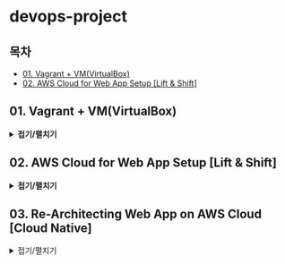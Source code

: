 # devops-project

## 목차

- [01. Vagrant + VM(VirtualBox)](#01-vagrant--vmvirtualbox)
- [02. AWS Cloud for Web App Setup [Lift & Shift]](#02-aws-cloud-for-web-app-setup-lift-and-shift)

## 01. Vagrant + VM(VirtualBox)

<details>
<summary><b>접기/펼치기</b></summary>

### 🖍 Provisioning(프로비저닝)

"프로비저닝"이란 IT 인프라의 설정과 관리를 위한 프로세스를 말합니다. 이 과정은 소프트웨어 설치, 구성, 실행을 포함하며, 이러한 작업들은 수동으로 수행될 수 있지만 자동화된 툴을 통해 진행될 수도 있습니다.

#### 🕯 수동

vagrant file을 이용하여. VM생성, OS설치

[Manual Provisioning](<01.Vagrant+VM(VirtualBox)/Manual_Provisioning>)

#### 🔦 자동

vagrant file과 shellscript를 이용하여 VM생성, OS설치, APP설치, 설정을 자동화

[Automated Provisioning](<01.Vagrant+VM(VirtualBox)/Automated_Provisioning>)

### 🏗 설계

![이미지](img/01.vagrant+virtualbox.jpg)

### ⛳️ 검증

<details>
<summary>접기/펼치기</summary>

![이미지](img/validate/01/01-1.png)
![이미지](img/validate/01/01-2.png)

</details>

### 📃 출처

#### 소스코드

- [devopshydclub/vprofile-project](https://github.com/devopshydclub/vprofile-project)

#### 내용

- [Udemy - DevOps Projects | 20 Real Time DevOps Projects](https://www.udemy.com/course/devopsprojects/)

### 🛠 스택

<p align="left">
  <img src="https://raw.githubusercontent.com/devicons/devicon/master/icons/mysql/mysql-original-wordmark.svg" alt="mysql" width="40" height="40"/>
  <img src="https://raw.githubusercontent.com/devicons/devicon/master/icons/nginx/nginx-original.svg" alt="nginx" width="40" height="40"/>
   <img src="https://raw.githubusercontent.com/devicons/devicon/master/icons/tomcat/tomcat-original.svg" alt="tomcat" width="40" height="40"/>
   <img src="img/stacklogo/rabbit mq.png" alt="rabbitMQ"  height="40"/>
   <img src="img/stacklogo/memcached.png" alt="memcached" height="40"/>
</p>

</details>

## 02. AWS Cloud for Web App Setup [Lift & Shift]

<details>
<summary><b>접기/펼치기</b></summary>

이 프로젝트는 AWS 클라우드 컴퓨팅 프로젝트로, "리프트 앤 시프트 전략"을 사용해 AWS 클라우드로 애플리케이션을 이동하는 것을 목표로합니다.

### 🖍 Lift & Shift (리프트 앤 시프트)

"리프트 앤 시프트"는 기존의 온-프레미스 시스템을 클라우드로 그대로 이전하는 전략입니다.
이것은 "클라우드 마이그레이션"또는 "애플리케이션 재호스팅"이라고도 불립니다. 이 전략의 주요 목표는 클라우드의 이점을 신속하게 활용하면서 애플리케이션 코드나 데이터를 거의 변경하지 않는 것입니다.

### 🏗 설계

01에서 사용했던 스크립트를 이용하여, 리프트 앤 시프트 전략을 사용해 AWS 클라우드로 프로비저닝합니다.  
MySQL, RabbitMQ, Memcached를 하나의 보안 그룹으로 묶어 각각 인스턴스에 프로비저닝하고, Route 53을 이용해, 각각의 private IP를 이름으로 매핑합니다.  
app01 인스턴스를 생성하고, tomcat을 설치 후 s3를 이용해 어플리케이션 배포 파일을 받아와. tomcat9으로 구동시킵니다. 이때 tomcat의 application.properties를 수정하여, Route53으로 매핑한 이름으로 설정을 수정해줍니다. app 인스턴스를 타겟으로 로드밸런서를 생성하고, 오토스케일링 설정을 통해, 인스턴스 종료 시 시작 구성을 이용해 자동생성되게 합니다.(현재 AWS는 시작 구성을 추천하지 않고, 시작 템플릿을 권장합니다.)

**요약**

1. 키 쌍 생성 : EC2 인스턴스에 로그인하기 위한 키 쌍을 생성.
2. 보안 그룹 생성 : 로드 밸런서, 톰캣, 백엔드 서비스들을 위한 보안 그룹을 설정
3. 인스턴스 시작 : 사용자 데이터를 포함한 인스턴스를 시작. 사용자 데이터는 01 프로젝트에서 사용한 shell script를 사용합니다.
4. IP-이름 매핑 : Route53에서 IP를 이름으로 매핑함.
5. 로드 밸런서 설정 : HTTPS 연결을 사용하는 로드 밸런서를 설정.
6. DNS 매핑: GoDaddy DNS에서 웹사이트를 가리키는 엔드포인트를 로드 밸런서에 매핑.
7. 오토스케일링 그룹 구성 : 톰캣 인스턴스에 대한 오토 스케일링 그룹을 구성

![이미지](img/02.aws+cloud+setup.jpg)

### ⛳️ 검증

<details>
<summary>보안그룹</summary>

![이미지](img/validate/02/보안그룹.png)

</details>

<details>
<summary>백앤드 보안그룹</summary>

![이미지](img/validate/02/백엔드SG.png)

</details>

<details>
<summary>어플리케이션 보안그룹</summary>

![이미지](img/validate/02/APP-SG.png)

</details>

<details>
<summary>로드밸런서 보안그룹</summary>

![이미지](img/validate/02/로드밸런서SG.png)

</details>

<details>
<summary>생성된 인스턴스들</summary>

![이미지](img/validate/02/생성된인스턴스들.png)

</details>

<details>
<summary>Route53-IP-매핑</summary>

![이미지](img/validate/02/Route53-IP-매핑.png)

</details>

<details>
<summary>오토스케일링 그룹</summary>

![이미지](img/validate/02/오토스케일링그룹.png)

</details>

<details>
<summary>톰캣 설정</summary>

```sh
#JDBC Configutation for Database Connection
jdbc.driverClassName=com.mysql.jdbc.Driver
jdbc.url=jdbc:mysql://db01.vprofile.in:3306/accounts?useUnicode=true&characterEncoding=UTF-8&zeroDateTimeBehavior=convertToNull
jdbc.username=
jdbc.password=

#Memcached Configuration For Active and StandBy Host
#For Active Host
memcached.active.host=mc01.vprofile.in
memcached.active.port=11211
#For StandBy Host
memcached.standBy.host=
memcached.standBy.port=11211

#RabbitMq Configuration
rabbitmq.address=rmq01.vprofile.in
rabbitmq.port=5672
rabbitmq.username=test
rabbitmq.password=test

#Elasticesearch Configuration
elasticsearch.host =
elasticsearch.port =9300
elasticsearch.cluster=vprofile
elasticsearch.node=vprofilenode
```

</details>

### 📃 출처

#### 소스코드

- [devopshydclub/vprofile-project](https://github.com/devopshydclub/vprofile-project)

#### 내용

- [Udemy - DevOps Projects | 20 Real Time DevOps Projects](https://www.udemy.com/course/devopsprojects/)

### 🛠 스택

#### OS

<p align="left">
<img src="https://raw.githubusercontent.com/devicons/devicon/master/icons/centos/centos-original.svg" alt="centos" height="40"/>
<img src="https://raw.githubusercontent.com/devicons/devicon/master/icons/ubuntu/ubuntu-plain-wordmark.svg" alt="ubuntu" height="40"/>
</p>

#### AWS

<p align="left">
<img src="https://d2q66yyjeovezo.cloudfront.net/icon/d88319dfa5d204f019b4284149886c59-7d586ea82f792b61a8c87de60565133d.svg" alt="aws" height="40"/>
<img src="https://d2q66yyjeovezo.cloudfront.net/icon/f5d2c00d40914bff4f82f29f9ef768bc-53a84099cf556710383a52b4612a8612.svg" alt="aws" height="40"/>
<img src="https://d2q66yyjeovezo.cloudfront.net/icon/02b55e4f52388520bfe11f959f836e68-b8cdde73b02af863b91a2296bbd10b4c.svg" alt="aws" height="40"/>
<img src="https://d2q66yyjeovezo.cloudfront.net/icon/c0828e0381730befd1f7a025057c74fb-43acc0496e64afba82dbc9ab774dc622.svg" alt="aws" height="40"/>
<img src="https://d2q66yyjeovezo.cloudfront.net/icon/0ebc580ae6450fce8762fad1bff32e7b-0841c1f0e7c5788b88d07a7dbcaceb6e.svg" alt="aws" height="40"/>

</p>

#### APP

<p align="left">
  <img src="https://raw.githubusercontent.com/devicons/devicon/master/icons/mysql/mysql-original-wordmark.svg" alt="mysql" width="40" height="40"/>
  <img src="https://raw.githubusercontent.com/devicons/devicon/master/icons/nginx/nginx-original.svg" alt="nginx" width="40" height="40"/>
   <img src="https://raw.githubusercontent.com/devicons/devicon/master/icons/tomcat/tomcat-original.svg" alt="tomcat" width="40" height="40"/>
   <img src="img/stacklogo/rabbit mq.png" alt="rabbitMQ"  height="40"/>
   <img src="img/stacklogo/memcached.png" alt="memcached" height="40"/>
</p>

</details>

## 03. Re-Architecting Web App on AWS Cloud [Cloud Native]

<details>
<summary>접기/펼치기</summary>

이 프로젝트의 이름은 AWS를 사용한 리팩토링입니다. 이전 프로젝트에서는 로컬 머신과 AWS 클라우드에 vprofile 애플리케이션 스택을 배포하는 방법을 알아보았습니다. 이 프로젝트에서는 서비스를 재구성하거나 리팩토링하여 기동성을 높이고 비즈니스 연속성을 개선할 것입니다.

결과적으로 더 유연하고 관리하기 쉬운 인프라, 높은 성능, 빠른 확장을 구현하여 운영 오버헤드를 줄일 수 있습니다.

이 프로젝트에서 사용할 AWS 서비스는 다음과 같습니다.

1. Elastic Beanstalk: EC2 인스턴스 대신 사용
2. RDS: VM/EC2 상의 MySQL 대신 사용
3. ElastiCache: Memcache 대신 사용
4. Amazon MQ: RabbitMQ 대신 사용
5. Route 53: DNS 관리
6. CloudFront: 글로벌 사용자를 위한 콘텐츠 전송 네트워크

### 🏗 설계

아키텍처는 다음과 같습니다: EC2 인스턴스, ELB, 오토 스케일링(Beanstalk), S3, RDS, ElastiCache, Amazon MQ, Route 53, CloudFront. 실행 흐름에 따라 필요한 작업을 순서대로 수행하고, 마지막에 URL에서 테스트합니다.

![이미지](img/03.Re-Architecting+AWS+Cloud.jpg)

### ⏳ 작업-흐름

1. AWS 계정에 로그인합니다.
2. Beanstalk 인스턴스용 키페어를 생성합니다. Beanstalk는 EC2 인스턴스를 자동으로 생성하므로, 필요한 경우 이 키페어를 사용하여 로그인할 수 있습니다.
3. 백엔드 서비스(ElastiCache, RDS, Amazon MQ)용 보안 그룹을 생성합니다.
4. RDS, ElastiCache, Amazon MQ를 생성합니다.
5. Elastic Beanstalk 환경을 생성합니다.
6. Beanstalk 보안 그룹에서 백엔드 보안 그룹으로의 트래픽을 허용하도록 백엔드 보안 그룹을 업데이트합니다.
7. 백엔드 서비스가 서로 상호작용할 수 있도록 백엔드 보안 그룹 내에서 내부 트래픽을 허용하도록 업데이트합니다.
8. RDS 데이터베이스를 초기화합니다. 이를 위해 EC2 인스턴스를 실행하고, 그곳에서 MySQL 로그인을 사용해 RDS에 접속하여 데이터베이스를 초기화합니다.
9. Beanstalk의 헬스 체크를 /login 페이지로 변경합니다.
10. Elastic Load Balancer에 443 https 리스너를 추가합니다.
11. 백엔드 정보를 포함하여 소스 코드에서 아티팩트를 빌드합니다. 이 시점에는 RDS, Amazon MQ, ElastiCache의 엔드포인트 정보가 있어야 합니다. 이 정보를 애플리케이션 속성 파일에 입력하고 아티팩트를 빌드합니다.
12. 아티팩트를 Beanstalk 환경에 배포합니다.
13. Amazon CloudFront를 사용하여 SSL 인증서와 함께 콘텐츠 전송 네트워크를 생성합니다.
14. GoDaddy 또는 Amazon Route 53의 퍼블릭 DNS 영역에 로드 밸런서와 엔드포인트를 업데이트합니다.
15. 모든 설정이 완료되면 URL에서 테스트를 진행합니다.

</details>

</details>
